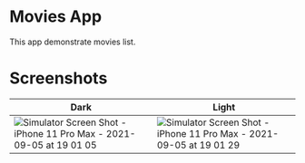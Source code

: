 # Movies App
This app demonstrate movies list.

# Screenshots
| Dark  | Light |
| ------------- | ------------- |
|  ![Simulator Screen Shot - iPhone 11 Pro Max - 2021-09-05 at 19 01 05](https://user-images.githubusercontent.com/90052261/132216942-a88315e2-9e78-4831-a8d9-ecac29e761d1.png) | ![Simulator Screen Shot - iPhone 11 Pro Max - 2021-09-05 at 19 01 29](https://user-images.githubusercontent.com/90052261/132216923-9295066e-4768-4edc-afcc-0434b9f60a55.png) |
